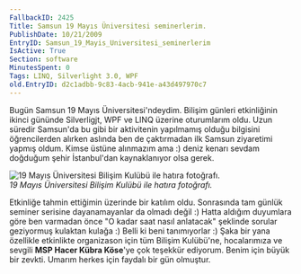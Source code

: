 ```yaml
---
FallbackID: 2425
Title: Samsun 19 Mayıs Üniversitesi seminerlerim.
PublishDate: 10/21/2009
EntryID: Samsun_19_Mayis_Universitesi_seminerlerim
IsActive: True
Section: software
MinutesSpent: 0
Tags: LINQ, Silverlight 3.0, WPF
old.EntryID: d2c1adbb-9c83-4acb-941e-a43d497970c7
---
```

Bugün Samsun 19 Mayıs Üniversitesi'ndeydim. Bilişim günleri etkinliğinin
ikinci gününde Silverligjt, WPF ve LINQ üzerine oturumlarım oldu. Uzun
süredir Samsun'da bu gibi bir aktivitenin yapılmamış olduğu bilgisini
öğrencilerden alırken aslında ben de çaktırmadan ilk Samsun ziyaretimi
yapmış oldum. Kimse üstüne alınmazım ama :) deniz kenarı sevdam doğduğum
şehir İstanbul'dan kaynaklanıyor olsa gerek.

![19 Mayıs Üniversitesi Bilişim Kulübü ile hatıra
fotoğrafı.](http://cdn.daron.yondem.com/assets/2425/20102009_1.jpg)\
*19 Mayıs Üniversitesi Bilişim Kulübü ile hatıra fotoğrafı.*

Etkinliğe tahmin ettiğimin üzerinde bir katılım oldu. Sonrasında tam
günlük seminer serisine dayanamayanlar da olmadı değil :) Hatta aldığım
duyumlara göre ben varmadan önce "O kadar saat nasıl anlatacak" şeklinde
sorular geziyormuş kulaktan kulağa :) Belli ki beni tanımıyorlar :) Şaka
bir yana özellikle etkinlikte organizason için tüm Bilişim Kulübü'ne,
hocalarımıza ve sevgili **MSP Hacer Kübra Köse**'ye çok teşekkür
ediyorum. Benim için büyük bir zevkti. Umarım herkes için faydalı bir
gün olmuştur.


